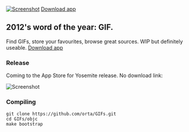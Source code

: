 
[![Screenshot](https://raw.github.com/orta/GIFs/master/web/screenshot.png "screenshot")](https://raw.github.com/orta/GIFs/master/web/GIFs.app.zip)
[Download app](https://raw.github.com/orta/GIFs/master/web/GIFs.app.zip)

2012's word of the year: GIF.
--------

Find GIFs, store your favourites, browse great sources. WIP but definitely useable.
[Download app](https://raw.github.com/orta/GIFs/master/web/GIFs.app.zip)


### Release

Coming to the App Store for Yosemite release. No download link:

![Screenshot](https://raw.github.com/orta/GIFs/master/web/yosemite.png "screenshot")

### Compiling

```
git clone https://github.com/orta/GIFs.git
cd GIFs/objc
make bootstrap
```